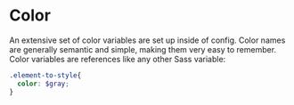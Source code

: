 <h1 class="leader-0" id="overview">Color</h1>

An extensive set of color variables are set up inside of config. Color names are generally semantic and simple, making them very easy to remember. Color variables are references like any other Sass variable:

```scss
.element-to-style{
  color: $gray;
}
```
